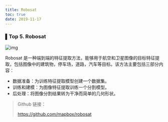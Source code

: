 ```yaml
---
title: Robosat
toc: true
date: 2019-11-17
---
```

### **▌Top 5.** **Robosat**



﻿![img](https://mmbiz.qpic.cn/mmbiz_png/ptp8P184xjwmxLdIhgIpa58pOiaGPwnBvuicD4HLpSEmNOshzZEoXOdd0jHGvxU8xETrZe9BSyxUMUXICiaP2UrLA/640?wx_fmt=png&tp=webp&wxfrom=5&wx_lazy=1&wx_co=1)﻿



Robosat 是一种端到端的特征提取方法，能够用于航空和卫星图像的目标特征提取，包括图像中的建筑物，停车场，道路，汽车等目标。该方法主要包括三部分内容：



- 数据准备：为训练特征提取模型创建一个数据集。
- 训练和建模：为图像特征提取训练一个分割模型。
- 后处理：将图像分割结果转为干净而简单的几何形状。

> Github 链接：
>
> https://github.com/mapbox/robosat
